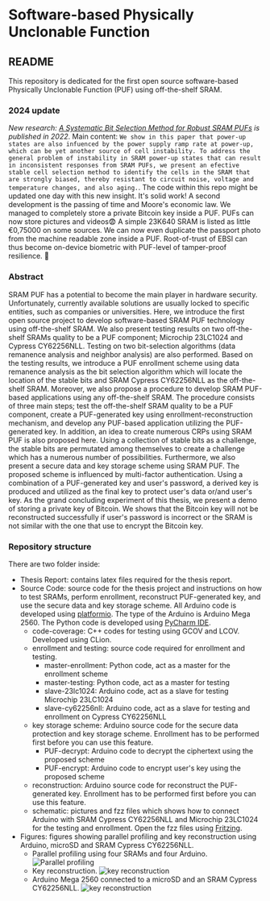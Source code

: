 # Software-based Physically Unclonable Function

## README
This repository is dedicated for the first open source software-based Physically Unclonable Function (PUF) using off-the-shelf SRAM.

### 2024 update

_New research: [A Systematic Bit Selection Method for Robust SRAM PUFs](https://eng.auburn.edu/~uguin/pdfs/wang2022systematic) is published in 2022_. Main content: ```We show in this paper that
power-up states are also infuenced by the power supply ramp rate at power-up, which can be yet another source of cell instability. To address the general problem of instability in SRAM power-up states that can result in inconsistent responses from SRAM PUFs, we present an efective stable cell selection method to identify the cells in the SRAM that are strongly biased, thereby resistant to circuit noise, voltage and temperature changes, and also aging.```.
The code within this repo might be updated one day with this new insight. It's solid work!
A second development is the passing of time and Moore's economic law. We managed to completely store a private Bitcoin key inside a PUF. PUFs can now store pictures and videos😨 A simple 23K640 SRAM is listed as little €0,75000 on some sources. We can now even duplicate the passport photo from the machine readable zone inside a PUF. Root-of-trust of EBSI can thus become on-device biometric with PUF-level of tamper-proof resilience. 🤔

### Abstract
SRAM PUF has a potential to become the main player in hardware security. Unfortunately, currently available solutions are usually locked to specific entities, such as companies or universities. Here, we introduce the first open source project to develop software-based SRAM PUF technology using off-the-shelf SRAM.
We also present testing results on two off-the-shelf SRAMs quality to be a PUF component; Microchip 23LC1024 and Cypress CY62256NLL.
Testing on two bit-selection algorithms (data remanence analysis and neighbor analysis) are also performed.
Based on the testing results, we introduce a PUF enrollment scheme using data remanence analysis as the bit selection algorithm which will locate the location of the stable bits and SRAM Cypress CY62256NLL as the off-the-shelf SRAM.
Moreover, we also propose a procedure to develop SRAM PUF-based applications using any off-the-shelf SRAM. The procedure consists of three main steps; test the off-the-shelf SRAM quality to be a PUF component, create a PUF-generated key using enrollment-reconstruction mechanism, and develop any PUF-based application utilizing the PUF-generated key.
In addition, an idea to create numerous CRPs using SRAM PUF is also proposed here. Using a collection of stable bits as a challenge, the stable bits are permutated among themselves to create a challenge which has a numerous number of possibilities.
Furthermore, we also present a secure data and key storage scheme using SRAM PUF. The proposed scheme is influenced by multi-factor authentication. Using a combination of a PUF-generated key and user's password, a derived key is produced and utilized as the final key to protect user's data or/and user's key.
As the grand concluding experiment of this thesis, we present a demo of storing
a private key of Bitcoin.
We shows that the Bitcoin key will not be reconstructed successfully if user's
password is incorrect or the SRAM is not similar with the one that use to
encrypt the Bitcoin key.

### Repository structure
There are two folder inside:
- Thesis Report: contains latex files required for the thesis report.
- Source Code: source code for the thesis project and
instructions on how to test SRAMs, perform enrollment, reconstruct PUF-generated key, and use the secure data and key storage scheme. All Arduino code is developed using [platformio](https://platformio.org/platformio-ide). The type of the Arduino is Arduino Mega 2560. The Python code is developed using [PyCharm IDE](https://www.jetbrains.com/pycharm/download/#section=mac).
  - code-coverage: C++ codes for testing using GCOV and LCOV. Developed using CLion.
  - enrollment and testing: source code required for enrollment and testing.
    - master-enrollment: Python code, act as a master for the enrollment scheme
    - master-testing: Python code, act as a master for testing
    - slave-23lc1024: Arduino code, act as a slave for testing Microchip 23LC1024
    - slave-cy62256nll: Arduino code, act as a slave for testing and enrollment on Cypress CY62256NLL
  - key storage scheme: Arduino source code for the secure data protection and key storage scheme. Enrollment has to be performed first before you can use this feature.
    - PUF-decrypt: Arduino code to decrypt the ciphertext using the proposed scheme
    - PUF-encrypt: Arduino code to encrypt user's key using the proposed scheme
  - reconstruction: Arduino source code for reconstruct the PUF-generated key. Enrollment has to be performed first before you can use this feature.
  - schematic: pictures and fzz files which shows how to connect Arduino with SRAM Cypress CY62256NLL and Microchip 23LC1024 for the testing and enrollment. Open the fzz files using [Fritzing](http://fritzing.org/home/).
- Figures: figures showing parallel profiling and key reconstruction using
Arduino, microSD and SRAM Cypress CY62256NLL.
  - Parallel profiling using four SRAMs and four Arduino.
  ![Parallel profiling](Figures/parallel-profiling.png)
  - Key reconstruction.
  ![key reconstruction](Figures/key-reconstruction.JPG)
  - Arduino Mega 2560 connected to a microSD and an SRAM Cypress CY62256NLL.
  ![key reconstruction](Figures/arduino-microsd-sram.JPG)
